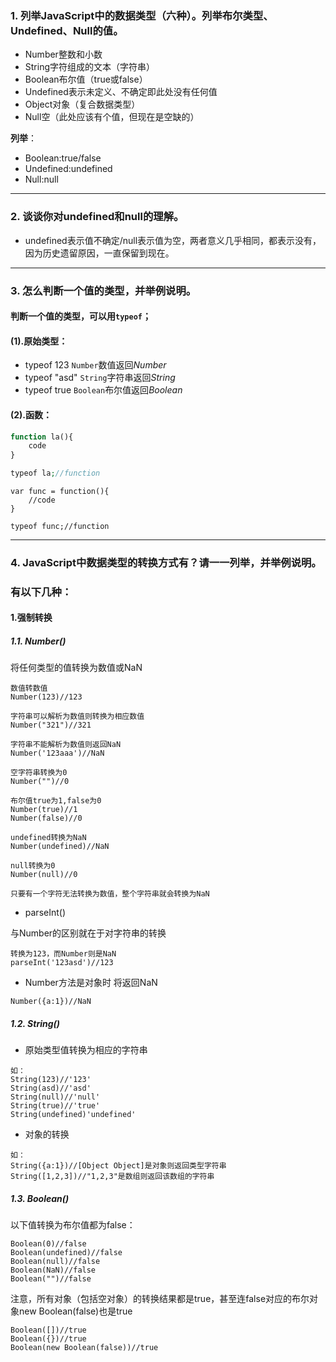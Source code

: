 ### 1. 列举JavaScript中的数据类型（六种）。列举布尔类型、Undefined、Null的值。
 - Number整数和小数
 - String字符组成的文本（字符串）
 - Boolean布尔值（true或false）
 - Undefined表示未定义、不确定即此处没有任何值
 - Object对象（复合数据类型）
 - Null空（此处应该有个值，但现在是空缺的）

 **列举**：

- Boolean:true/false
- Undefined:undefined
- Null:null
---

### 2. 谈谈你对undefined和null的理解。
- undefined表示值不确定/null表示值为空，两者意义几乎相同，都表示没有，因为历史遗留原因，一直保留到现在。
---
### 3. 怎么判断一个值的类型，并举例说明。
#### 判断一个值的类型，可以用`typeof`；
#### (1).原始类型：
-  typeof 123 ``Number``数值返回*Number*
-  typeof "asd" ``String``字符串返回*String*
-  typeof true ``Boolean``布尔值返回*Boolean*

#### (2).函数：

```php
function la(){
    code
}

typeof la;//function
```

```
var func = function(){
    //code
}

typeof func;//function
```


---
### 4. JavaScript中数据类型的转换方式有？请一一列举，并举例说明。
### 有以下几种：
#### 1.强制转换
##### 1.1. Number()

将任何类型的值转换为数值或NaN
```
数值转数值
Number(123)//123

字符串可以解析为数值则转换为相应数值
Number("321")//321

字符串不能解析为数值则返回NaN
Number('123aaa')//NaN

空字符串转换为0
Number("")//0

布尔值true为1,false为0
Number(true)//1
Number(false)//0

undefined转换为NaN
Number(undefined)//NaN

null转换为0
Number(null)//0

只要有一个字符无法转换为数值，整个字符串就会转换为NaN
```
- parseInt()

与Number的区别就在于对字符串的转换
```
转换为123，而Number则是NaN
parseInt('123asd')//123
```
- Number方法是对象时 将返回NaN
```
Number({a:1})//NaN
```
##### 1.2. String()
- 原始类型值转换为相应的字符串
```
如：
String(123)//'123'
String(asd)//'asd'
String(null)//'null'
String(true)//'true'
String(undefined)'undefined'
```
- 对象的转换
```
如：
String({a:1})//[Object Object]是对象则返回类型字符串
String([1,2,3])//"1,2,3"是数组则返回该数组的字符串
```
##### 1.3. Boolean()
以下值转换为布尔值都为false：
```
Boolean(0)//false
Boolean(undefined)//false
Boolean(null)//false
Boolean(NaN)//false
Boolean("")//false
```
注意，所有对象（包括空对象）的转换结果都是true，甚至连false对应的布尔对象new Boolean(false)也是true
```
Boolean([])//true
Boolean({})//true
Boolean(new Boolean(false))//true
```
